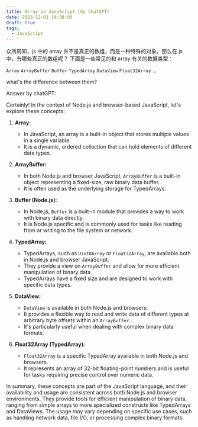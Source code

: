 ```yaml
---
title: Array in JavaScript (by ChatGPT)
date: 2023-12-01 14:38:00
draft: true
tags:
  - JavaScript
---
```


众所周知，js 中的 array 并不是真正的数组，而是一种特殊的对象。那么在 js 中，有哪些真正的数组呢？
下面是一些常见的和 array 有关的数据类型：

`Array`
`ArrayBuffer`
`Buffer`
`TypedArray`
`DataView`
`Float32Array` ...

what's the difference between them?

Answer by chatGPT:

Certainly! In the context of Node.js and browser-based JavaScript, let's explore these concepts:

1. **Array:**

   - In JavaScript, an array is a built-in object that stores multiple values in a single variable.
   - It is a dynamic, ordered collection that can hold elements of different data types.

2. **ArrayBuffer:**

   - In both Node.js and browser JavaScript, `ArrayBuffer` is a built-in object representing a fixed-size, raw binary data buffer.
   - It is often used as the underlying storage for TypedArrays.

3. **Buffer (Node.js):**

   - In Node.js, `Buffer` is a built-in module that provides a way to work with binary data directly.
   - It is Node.js specific and is commonly used for tasks like reading from or writing to the file system or network.

4. **TypedArray:**

   - TypedArrays, such as `Uint8Array` or `Float32Array`, are available both in Node.js and browser JavaScript.
   - They provide a view on `ArrayBuffer` and allow for more efficient manipulation of binary data.
   - TypedArrays have a fixed size and are designed to work with specific data types.

5. **DataView:**

   - `DataView` is available in both Node.js and browsers.
   - It provides a flexible way to read and write data of different types at arbitrary byte offsets within an `ArrayBuffer`.
   - It's particularly useful when dealing with complex binary data formats.

6. **Float32Array (TypedArray):**
   - `Float32Array` is a specific TypedArray available in both Node.js and browsers.
   - It represents an array of 32-bit floating-point numbers and is useful for tasks requiring precise control over numeric data.

In summary, these concepts are part of the JavaScript language, and their availability and usage are consistent across both Node.js and browser environments. They provide tools for efficient manipulation of binary data, ranging from simple arrays to more specialized constructs like TypedArrays and DataViews. The usage may vary depending on specific use cases, such as handling network data, file I/O, or processing complex binary formats.

